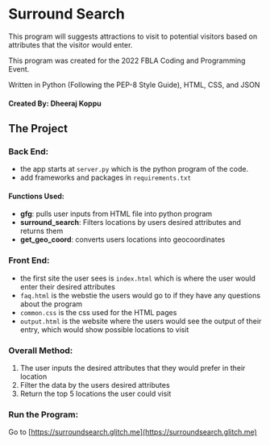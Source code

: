 # Surround Search

This program will suggests attractions to visit to potential visitors based on attributes that the visitor would enter.

This program was created for the 2022 FBLA Coding and Programming Event.

Written in Python (Following the PEP-8 Style Guide), HTML, CSS, and JSON

#### Created By: Dheeraj Koppu

## The Project

### Back End:

- the app starts at `server.py` which is the python program of the code.
- add frameworks and packages in `requirements.txt`

#### Functions Used:

- <b>gfg</b>: pulls user inputs from HTML file into python program
- <b>surround_search</b>: Filters locations by users desired attributes and returns them
- <b>get_geo_coord</b>: converts users locations into geocoordinates

### Front End:

- the first site the user sees is `index.html` which is where the user would enter their desired attributes
- `faq.html` is the webstie the users would go to if they have any questions about the program
- `common.css` is the css used for the HTML pages
- `output.html` is the website where the users would see the output of their entry, which would show possible locations to visit

### Overall Method:

1. The user inputs the desired attributes that they would prefer in their location
2. Filter the data by the users desired attributes
3. Return the top 5 locations the user could visit

### Run the Program:

Go to [https://surroundsearch.glitch.me](https://surroundsearch.glitch.me)
